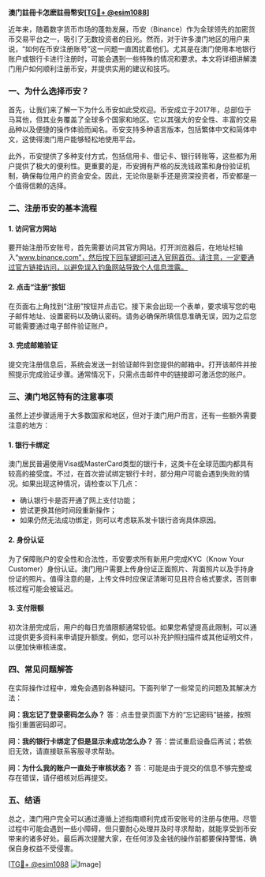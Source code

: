 **澳门註冊卡怎麽註冊幣安[[TG💪+ @esim1088](https://t.me/s/esim1088)]**

近年来，随着数字货币市场的蓬勃发展，币安（Binance）作为全球领先的加密货币交易平台之一，吸引了无数投资者的目光。然而，对于许多澳门地区的用户来说，“如何在币安注册账号”这一问题一直困扰着他们。尤其是在澳门使用本地银行账户或银行卡进行注册时，可能会遇到一些特殊的情况和要求。本文将详细讲解澳门用户如何顺利注册币安，并提供实用的建议和技巧。

### 一、为什么选择币安？

首先，让我们来了解一下为什么币安如此受欢迎。币安成立于2017年，总部位于马耳他，但其业务覆盖了全球多个国家和地区。它以其强大的安全性、丰富的交易品种以及便捷的操作体验而闻名。币安支持多种语言版本，包括繁体中文和简体中文，这使得澳门用户能够轻松地使用平台。

此外，币安提供了多种支付方式，包括信用卡、借记卡、银行转账等，这些都为用户提供了极大的便利性。更重要的是，币安拥有严格的反洗钱政策和身份验证机制，确保每位用户的资金安全。因此，无论你是新手还是资深投资者，币安都是一个值得信赖的选择。

### 二、注册币安的基本流程

#### 1. 访问官方网站

要开始注册币安账号，首先需要访问其官方网站。打开浏览器后，在地址栏输入“www.binance.com”，然后按下回车键即可进入官网首页。请注意，一定要通过官方链接访问，以避免误入钓鱼网站导致个人信息泄露。

#### 2. 点击“注册”按钮

在页面右上角找到“注册”按钮并点击它。接下来会出现一个表单，要求填写您的电子邮件地址、设置密码以及确认密码。请务必确保所填信息准确无误，因为之后您可能需要通过电子邮件验证账户。

#### 3. 完成邮箱验证

提交完注册信息后，系统会发送一封验证邮件到您提供的邮箱中。打开该邮件并按照提示完成验证步骤。通常情况下，只需点击邮件中的链接即可激活您的账户。

### 三、澳门地区特有的注意事项

虽然上述步骤适用于大多数国家和地区，但对于澳门用户而言，还有一些额外需要注意的地方：

#### 1. 银行卡绑定

澳门居民普遍使用Visa或MasterCard类型的银行卡，这类卡在全球范围内都具有较高的接受度。不过，在首次尝试绑定银行卡时，部分用户可能会遇到失败的情况。如果出现这种情况，请检查以下几点：
- 确认银行卡是否开通了网上支付功能；
- 尝试更换其他时间段重新操作；
- 如果仍然无法成功绑定，则可以考虑联系发卡银行咨询具体原因。

#### 2. 身份认证

为了保障账户的安全性和合法性，币安要求所有新用户完成KYC（Know Your Customer）身份认证。澳门用户需要上传身份证正面照片、背面照片以及手持身份证的照片。值得注意的是，上传文件时应保证清晰可见且符合格式要求，否则审核过程可能会被延迟。

#### 3. 支付限额

初次注册完成后，用户的每日充值限额通常较低。如果您希望提高此限制，可以通过提供更多资料来申请提升额度。例如，您可以补充护照扫描件或其他证明文件，以便加快审核进度。

### 四、常见问题解答

在实际操作过程中，难免会遇到各种疑问。下面列举了一些常见的问题及其解决方法：

**问：我忘记了登录密码怎么办？**
答：点击登录页面下方的“忘记密码”链接，按照指引重置密码即可。

**问：我的银行卡绑定了但是显示未成功怎么办？**
答：尝试重启设备后再试；若依旧无效，请直接联系客服寻求帮助。

**问：为什么我的账户一直处于审核状态？**
答：可能是由于提交的信息不够完整或存在错误，请仔细核对后再提交。

### 五、结语

总之，澳门用户完全可以通过遵循上述指南顺利完成币安账号的注册与使用。尽管过程中可能会遇到一些小障碍，但只要耐心处理并及时寻求帮助，就能享受到币安带来的诸多好处。最后再次提醒大家，在任何涉及金钱的操作前都要保持警惕，确保自身权益不受侵害。

[[TG💪+ @esim1088](https://t.me/s/esim1088) ![Image](https://i.postimg.cc/4NQfJmqS/Snipaste-2025-05-13-00-14-12.png)]